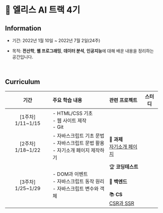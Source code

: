 # 🐰 **엘리스 AI 트랙 4기**

## Information
- 기간: 2022년 1월 10일 ~ 2022년 7월 2일(24주)

- 목적: **전산학**, **웹 프로그래밍**, **데이터 분석**, **인공지능**에 대해 배운 내용을 정리하는 공간입니다.

</br>

## Curriculum
|**기간**|**주요 학습 내용**|**관련 프로젝트**|**스터디**|
|:---:|:---|:---|---|
|[1주차] 1/11~1/15|- HTML/CSS 기초</br>- 웹 사이트 제작</br>- Git|
|[2주차] 1/18~1/22|- 자바스크립트 기초 문법</br>- 자바스크립트 문법 활용</br>- 자기소개 페이지 제작하기|📃 **과제**</br>[자기소개 페이지](http://kminzy.kdt-gitlab.elice.io/produce-myself/)
|[3주차] 1/25~1/29|- DOM과 이벤트</br>- 자바스크립트 동작 원리</br>- 자바스크립트 변수와 객체|🏆 **코딩테스트**</br></br>🎯 **백엔드**</br></br>📚 **CS**</br>[CSR과 SSR](https://two-infinity-and-beyond.tistory.com/75)